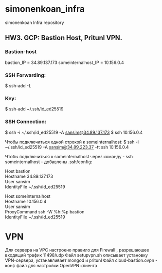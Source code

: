 # simonenkoan_infra
simonenkoan Infra repository

## HW3. GCP: Bastion Host, Pritunl VPN.

### Bastion-host
  bastion_IP = 34.89.137.173 
  someinternalhost_IP = 10.156.0.4

### SSH Forwarding:
$ ssh-add -L

### Key:
$ ssh-add ~/.ssh/id_ed25519

### SSH Connection:
$ ssh -i ~/.ssh/id_ed25519 -A sansim@34.89.137.173
$ ssh 10.156.0.4

Чтобы подключиться одной строкой к someinternalhost:
$ ssh -i ~/.ssh/id_ed25519 -A sansim@34.89.223.37 -tt ssh 10.156.0.4

Чтобы подключиться к someinternalhost через команду - ssh someinternalhost - добавлены .ssh/config:

   Host bastion  
   Hostname 34.89.137.173  
   User sansim  
   IdentityFile ~/.ssh/id_ed25519  

  Host someinternalhost  
  Hostname 10.156.0.4  
  User sansim  
  ProxyCommand ssh -W %h:%p bastion  
  IdentityFile ~/.ssh/id_ed25519

# VPN
Для сервера на VPC настроено правило для Firewall , разрешаюшее входящий трафик 11498/udp
Файл setupvpn.sh описывает установку VPN-сервера, устанавливает mongod и pritunl
Файл cloud-bastion.ovpn - конф файл для настройки OpenVPN клиента
